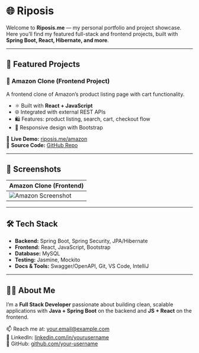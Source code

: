 # 🌐 Riposis

Welcome to **Riposis.me** — my personal portfolio and project showcase.  
Here you’ll find my featured full-stack and frontend projects, built with **Spring Boot, React, Hibernate, and more**.

---

## 🚀 Featured Projects

### 🛒 Amazon Clone (Frontend Project)
A frontend clone of Amazon’s product listing page with cart functionality.  
- ⚛️ Built with **React + JavaScript**  
- 🌐 Integrated with external REST APIs  
- 🛍️ Features: product listing, search, cart, checkout flow  
- 🎨 Responsive design with Bootstrap  

🔗 **Live Demo:** [riposis.me/amazon](https://riposis.me/Amazon)  
📂 **Source Code:** [GitHub Repo](https://github.com/RIP0SIS/Amazon)

---

## 📸 Screenshots

| Amazon Clone (Frontend) |
|--------------------------|
| ![Amazon Screenshot](./image.png) |

---

## 🛠️ Tech Stack

- **Backend:** Spring Boot, Spring Security, JPA/Hibernate  
- **Frontend:** React, JavaScript, Bootstrap  
- **Database:** MySQL   
- **Testing:** Jasmine, Mockito  
- **Docs & Tools:** Swagger/OpenAPI, Git, VS Code, IntelliJ  

---

## 👨‍💻 About Me

I’m a **Full Stack Developer** passionate about building clean, scalable applications with **Java + Spring Boot** on the backend and **JS + React** on the frontend.  

📫 Reach me at: [your.email@example.com](mailto:restinpeace869@gmail.com)  
💼 LinkedIn: [linkedin.com/in/yourusername](https://linkedin.com/in/aryan-kumar-651b7926a)  
📂 GitHub: [github.com/your-username](https://github.com/RIP0SIS)
